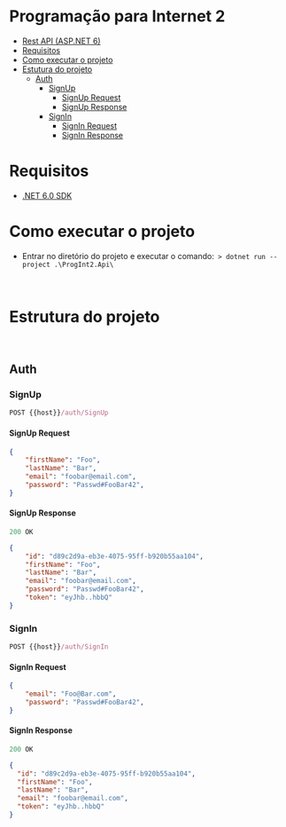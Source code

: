 # Programação para Internet 2

+ [Rest API (ASP.NET 6)](#rest-api)
+ [Requisitos](#requistos)
+ [Como executar o projeto](#como-executar-o-projeto)
+ [Estutura do projeto](#estrutura-do-projeto)
    + [Auth](#auth)
        - [SignUp](#signup)
            - [SignUp Request](#signup-request)
            - [SignUp Response](#signup-response)
        - [SignIn](#signin)
            - [SignIn Request](#signin-request)
            - [SignIn Response](#signin-response)
# Requisitos
    
- [.NET 6.0 SDK](https://dotnet.microsoft.com/en-us/download)

# Como executar o projeto
    
- Entrar no diretório do projeto e executar o comando:``` > dotnet run --project .\ProgInt2.Api\```

<br>

# Estrutura do projeto

<br>

## Auth

### SignUp

```js
POST {{host}}/auth/SignUp
```

#### SignUp Request

```json
{
    "firstName": "Foo",
    "lastName": "Bar",
    "email": "foobar@email.com",
    "password": "Passwd#FooBar42",
}
```

#### SignUp Response

```js
200 OK
```

```json
{
    "id": "d89c2d9a-eb3e-4075-95ff-b920b55aa104",
    "firstName": "Foo",
    "lastName": "Bar",
    "email": "foobar@email.com",
    "password": "Passwd#FooBar42",
    "token": "eyJhb..hbbQ"
}
```

### SignIn

```js
POST {{host}}/auth/SignIn
```

#### SignIn Request

```json
{        
    "email": "Foo@Bar.com",
    "password": "Passwd#FooBar42",    
}
```

#### SignIn Response

```js
200 OK
```

```json
{
  "id": "d89c2d9a-eb3e-4075-95ff-b920b55aa104",
  "firstName": "Foo",
  "lastName": "Bar",
  "email": "foobar@email.com",
  "token": "eyJhb..hbbQ"
}
```
